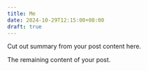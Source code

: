 ```yaml
---
title: Me
date: 2024-10-29T12:15:00+08:00
draft: true
---
```


Cut out summary from your post content here.

<!--more-->

The remaining content of your post.
